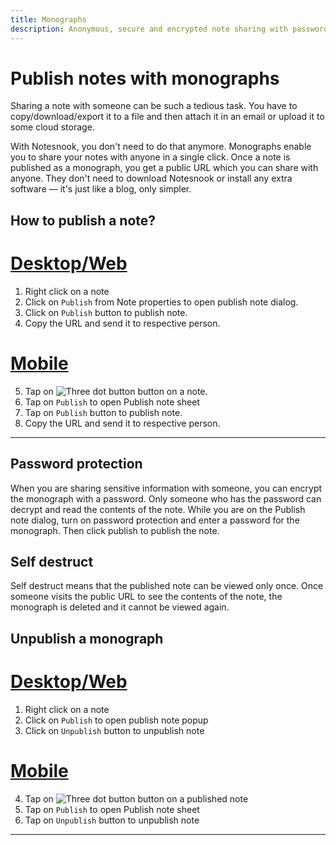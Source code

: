 ```yaml
---
title: Monographs
description: Anonymous, secure and encrypted note sharing with password protection. Share a note with anyone on the internet even if they do not use Notesnook.
---
```


# Publish notes with monographs

Sharing a note with someone can be such a tedious task. You have to copy/download/export it to a file and then attach it in an email or upload it to some cloud storage.

With Notesnook, you don't need to do that anymore. Monographs enable you to share your notes with anyone in a single click. Once a note is published as a monograph, you get a public URL which you can share with anyone. They don't need to download Notesnook or install any extra software — it's just like a blog, only simpler.

## How to publish a note?

# [Desktop/Web](#/tab/web)

1. Right click on a note
2. Click on `Publish` from Note properties to open publish note dialog.
3. Click on `Publish` button to publish note.
4. Copy the URL and send it to respective person.

# [Mobile](#/tab/mobile)

5. Tap on ![Three dot button](/three-dot-button.png) button on a note.
6. Tap on `Publish` to open Publish note sheet
7. Tap on `Publish` button to publish note.
8. Copy the URL and send it to respective person.

---

## Password protection

When you are sharing sensitive information with someone, you can encrypt the monograph with a password. Only someone who has the password can decrypt and read the contents of the note. While you are on the Publish note dialog, turn on password protection and enter a password for the monograph. Then click publish to publish the note.

## Self destruct

Self destruct means that the published note can be viewed only once. Once someone visits the public URL to see the contents of the note, the monograph is deleted and it cannot be viewed again.

## Unpublish a monograph

# [Desktop/Web](#/tab/web)

1. Right click on a note
2. Click on `Publish` to open publish note popup
3. Click on `Unpublish` button to unpublish note

# [Mobile](#/tab/mobile)

4. Tap on ![Three dot button](/three-dot-button.png) button on a published note
5. Tap on `Publish` to open Publish note sheet
6. Tap on `Unpublish` button to unpublish note

---
